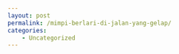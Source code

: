 ```yaml
---
layout: post
permalink: /mimpi-berlari-di-jalan-yang-gelap/
categories:
    - Uncategorized
---
```



